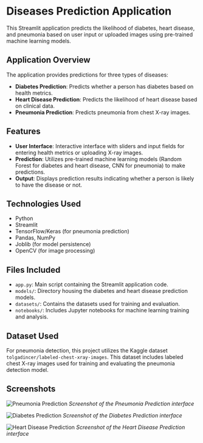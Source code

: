 # Diseases Prediction Application

This Streamlit application predicts the likelihood of diabetes, heart disease, and pneumonia based on user input or uploaded images using pre-trained machine learning models.

## Application Overview

The application provides predictions for three types of diseases:

- **Diabetes Prediction**: Predicts whether a person has diabetes based on health metrics.
- **Heart Disease Prediction**: Predicts the likelihood of heart disease based on clinical data.
- **Pneumonia Prediction**: Predicts pneumonia from chest X-ray images.

## Features

- **User Interface**: Interactive interface with sliders and input fields for entering health metrics or uploading X-ray images.
- **Prediction**: Utilizes pre-trained machine learning models (Random Forest for diabetes and heart disease, CNN for pneumonia) to make predictions.
- **Output**: Displays prediction results indicating whether a person is likely to have the disease or not.

## Technologies Used

- Python
- Streamlit
- TensorFlow/Keras (for pneumonia prediction)
- Pandas, NumPy
- Joblib (for model persistence)
- OpenCV (for image processing)

## Files Included

- `app.py`: Main script containing the Streamlit application code.
- `models/`: Directory housing the diabetes and heart disease prediction models.
- `datasets/`: Contains the datasets used for training and evaluation.
- `notebooks/`: Includes Jupyter notebooks for machine learning training and analysis.

## Dataset Used

For pneumonia detection, this project utilizes the Kaggle dataset `tolgadincer/labeled-chest-xray-images`. This dataset includes labeled chest X-ray images used for training and evaluating the pneumonia detection model.

## Screenshots

![Pneumonia Prediction](https://github.com/Tanzila-Ikhlaq/ProjectRisk/assets/141930681/45f3e96d-a102-45d1-a4c6-7eac1b1a0ae0)
*Screenshot of the Pneumonia Prediction interface*

![Diabetes Prediction](https://github.com/Tanzila-Ikhlaq/ProjectRisk/assets/141930681/d9904aa0-8b3d-4fd9-84f9-b662408f2afa)
*Screenshot of the Diabetes Prediction interface*

![Heart Disease Prediction](https://github.com/Tanzila-Ikhlaq/ProjectRisk/assets/141930681/232037be-74bc-49ca-bf03-635d055e9423)
*Screenshot of the Heart Disease Prediction interface*

